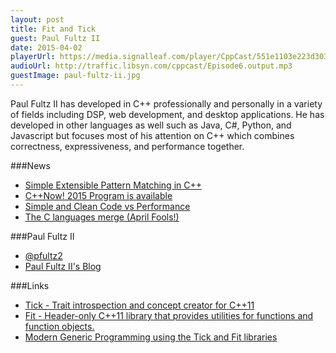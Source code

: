 ```yaml
---
layout: post
title: Fit and Tick
guest: Paul Fultz II
date: 2015-04-02
playerUrl: https://media.signalleaf.com/player/CppCast/551e1103e223d30300da21d1/
audioUrl: http://traffic.libsyn.com/cppcast/Episode6.output.mp3
guestImage: paul-fultz-ii.jpg
---
```


Paul Fultz II has developed in C++ professionally and personally in a variety of fields including DSP, web development, and desktop applications. He has developed in other languages as well such as Java, C#, Python, and Javascript but focuses most of his attention on C++ which combines correctness, expressiveness, and performance together.

###News

 - [Simple Extensible Pattern Matching in C++](https://github.com/jbandela/simple_match)
 - [C++Now! 2015 Program is available](http://cppnow.org/2015/03/2015-program-is-online/)
 - [Simple and Clean Code vs Performance](http://arne-mertz.de/2015/03/simple-and-clean-code-vs-performance/)
 - [The C languages merge (April Fools!)](https://isocpp.org/blog/2015/04/the-c-languages-merge)
 
###Paul Fultz II

 - [@pfultz2](https://twitter.com/pfultz2)
 - [Paul Fultz II's Blog](http://www.pfultz2.com/blog/)

###Links

 - [Tick - Trait introspection and concept creator for C++11](https://github.com/pfultz2/Tick)
 - [Fit - Header-only C++11 library that provides utilities for functions and function objects.](https://github.com/pfultz2/Fit)
 - [Modern Generic Programming using the Tick and Fit libraries](http://cppnow2015.sched.org/event/06b56c1d0748bc240f83298c0688c3e5#.VR4EgO8tFsg)